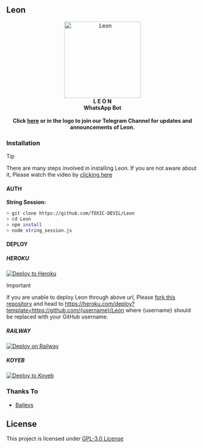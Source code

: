## Leon
<p align="center">
  <a href="https://telegram.me/leon_wabot" target="_blank">
  <img src="https://i.ibb.co/wNCbpry/20240101-130819.jpg" alt="Leon" width="200" height="200">
  </a>
  <br>
  <strong>L E O N</strong><br>
  <strong>WhatsApp Bot</strong><br><br>
  <strong>Click <a href="https://telegram.me/leon_wabot" target="_blank">here</a> or in the logo to join our Telegram Channel for updates and announcements of Leon.</strong>
</p>

### Installation

> [!TIP]
> There are many steps involved in installing Leon. If you are not aware about it, Please watch the video by [clicking here](https://youtu.be/kNXYOVgPGys)

#### AUTH
**String Session:**
```bash
> git clone https://github.com/TOXIC-DEVIL/Leon
> cd Leon
> npm install
> node string_session.js
```

#### DEPLOY
##### HEROKU
[![Deploy to Heroku](https://www.herokucdn.com/deploy/button.svg)](https://heroku.com/deploy?template=https://github.com/TOXIC-DEVIL/Leon)
> [!IMPORTANT]
> If you are unable to deploy Leon through above url, Please [fork this repository](https://github.com/TOXIC-DEVIL/Leon/fork) and head to https://heroku.com/deploy?template=https://github.com/{username}/Leon where {username} should be replaced with your GitHub username.

##### RAILWAY
[![Deploy on Railway](https://railway.app/button.svg)](https://railway.app/template/1zs3t5)
##### KOYEB
[![Deploy to Koyeb](https://www.koyeb.com/static/images/deploy/button.svg)](https://app.koyeb.com/apps/deploy?repository=github.com%2FTOXIC-DEVIL%2FLeon&type=git&branch=master&builder=dockerfile&name=leon&env[ADMINS]=&env[AUTH_ID]=&env[DATABASE_URL]=&env[PLATFORM]=koyeb&env[PREFIX]=!&env[MODE]=private&env[RBG_API_KEY]=
)<br>

### Thanks To
- [Baileys](https://github.com/WhiskeySockets/Baileys)

## License
This project is licensed under [GPL-3.0 License](https://github.com/TOXIC-DEVIL/Leon/blob/master/LICENSE)
